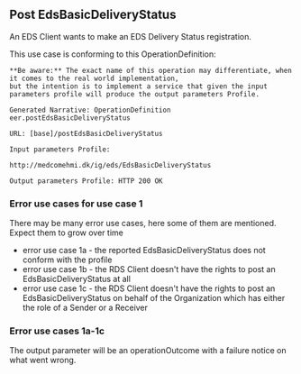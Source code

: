 ## Post EdsBasicDeliveryStatus

An EDS Client wants to make an EDS Delivery Status registration.  

This use case is conforming to this OperationDefinition: 

    **Be aware:** The exact name of this operation may differentiate, when it comes to the real world implementation, 
    but the intention is to implement a service that given the input parameters profile will produce the output parameters Profile.

    Generated Narrative: OperationDefinition eer.postEdsBasicDeliveryStatus

    URL: [base]/postEdsBasicDeliveryStatus

    Input parameters Profile:

    http://medcomehmi.dk/ig/eds/EdsBasicDeliveryStatus

    Output parameters Profile: HTTP 200 OK
    
### Error use cases for use case 1

There may be many error use cases, here some of them are mentioned. Expect them to grow over time

- error use case 1a - the reported EdsBasicDeliveryStatus does not conform with the profile
- error use case 1b - the RDS Client doesn't have the rights to post an EdsBasicDeliveryStatus at all
- error use case 1c - the RDS Client doesn't have the rights to post an EdsBasicDeliveryStatus on behalf of the Organization which has either the role of a Sender or a Receiver

### Error use cases 1a-1c

The output parameter will be an operationOutcome with a failure notice on what went wrong.

<!--img src="./eer_getDeviceDataByDeviceId_error1.png" alt="eer_getDeviceDataByDeviceId_error1" style="width:100%;height:auto;border=1;margin: 20px 20px 20px 0px"-->

 